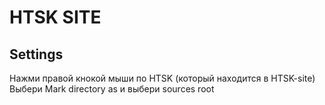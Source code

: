 # HTSK SITE

## Settings
Нажми правой кнокой мыши по HTSK (который находится в HTSK-site)
Выбери Mark directory as и выбери sources root